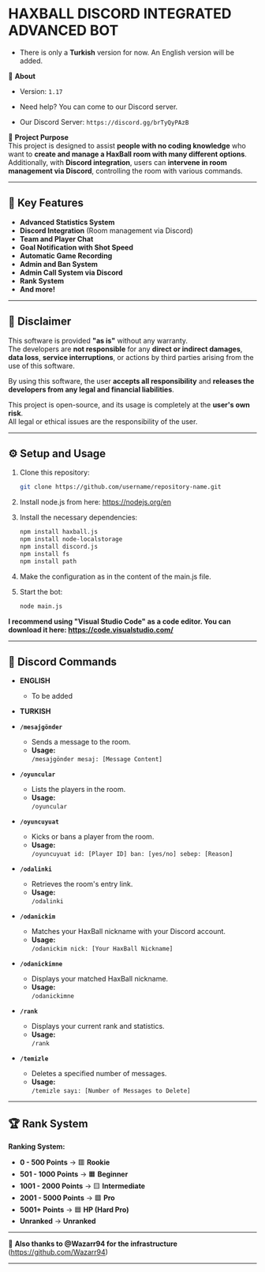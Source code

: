 # HAXBALL DISCORD INTEGRATED ADVANCED BOT

- There is only a **Turkish** version for now. An English version will be added.

🎉 **About**  
- Version: `1.17`
  
- Need help? You can come to our Discord server.
- Our Discord Server: `https://discord.gg/brTyQyPAzB`

🎉 **Project Purpose**  
This project is designed to assist **people with no coding knowledge** who want to **create and manage a HaxBall room with many different options**. Additionally, with **Discord integration**, users can **intervene in room management via Discord**, controlling the room with various commands.

---

## 🚀 **Key Features**

- **Advanced Statistics System**
- **Discord Integration** (Room management via Discord)
- **Team and Player Chat**
- **Goal Notification with Shot Speed**
- **Automatic Game Recording**
- **Admin and Ban System**
- **Admin Call System via Discord**
- **Rank System**
- **And more!**

---

## 📜 **Disclaimer**

This software is provided **"as is"** without any warranty.  
The developers are **not responsible** for any **direct or indirect damages**, **data loss**, **service interruptions**, or actions by third parties arising from the use of this software.  

By using this software, the user **accepts all responsibility** and **releases the developers from any legal and financial liabilities**.  

This project is open-source, and its usage is completely at the **user's own risk**.  
All legal or ethical issues are the responsibility of the user.

---

## ⚙️ **Setup and Usage**

1. Clone this repository:
    ```bash
    git clone https://github.com/username/repository-name.git
    ```

2. Install node.js from here: https://nodejs.org/en

3. Install the necessary dependencies:
    ```bash
    npm install haxball.js
    npm install node-localstorage
    npm install discord.js
    npm install fs
    npm install path
    ```

4. Make the configuration as in the content of the main.js file.

5. Start the bot:
    ```bash
    node main.js
    ```

**I recommend using "Visual Studio Code" as a code editor. You can download it here: https://code.visualstudio.com/**

---

## 📝 **Discord Commands**
- **ENGLISH**
    - To be added

- **TURKISH**

- **`/mesajgönder`**  
  - Sends a message to the room.  
  - **Usage:**  
    `/mesajgönder mesaj: [Message Content]`

- **`/oyuncular`**  
  - Lists the players in the room.  
  - **Usage:**  
    `/oyuncular`

- **`/oyuncuyuat`**  
  - Kicks or bans a player from the room.  
  - **Usage:**  
    `/oyuncuyuat id: [Player ID] ban: [yes/no] sebep: [Reason]`

- **`/odalinki`**  
  - Retrieves the room's entry link.  
  - **Usage:**  
    `/odalinki`

- **`/odanickim`**  
  - Matches your HaxBall nickname with your Discord account.  
  - **Usage:**  
    `/odanickim nick: [Your HaxBall Nickname]`

- **`/odanickimne`**  
  - Displays your matched HaxBall nickname.  
  - **Usage:**  
    `/odanickimne`

- **`/rank`**  
  - Displays your current rank and statistics.  
  - **Usage:**  
    `/rank`

- **`/temizle`**  
  - Deletes a specified number of messages.  
  - **Usage:**  
    `/temizle sayı: [Number of Messages to Delete]`

---

## 🏆 **Rank System**

**Ranking System:**

- **0 - 500 Points** → 🟥  **Rookie**
- **501 - 1000 Points** → 🟧  **Beginner**
- **1001 - 2000 Points** → 🟨  **Intermediate**
- **2001 - 5000 Points** → 🟩  **Pro**
- **5001+ Points** → 🟦  **HP (Hard Pro)**
- **Unranked** → **Unranked**

---

🎉 **Also thanks to @Wazarr94 for the infrastructure** (https://github.com/Wazarr94)

---
